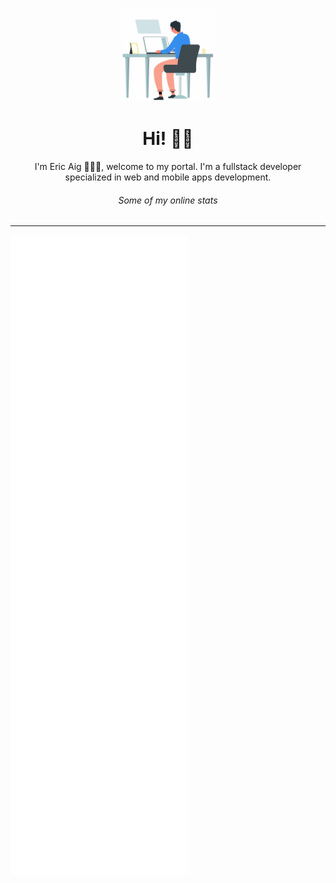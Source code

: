 <p align='center'>
<img height="150" src="https://raw.githubusercontent.com/ericaig/ericaig/master/working.gif"/>
</p>

<h1 align='center'>Hi! 👋🏾</h1>
<p align='center'>I'm Eric Aig 👨🏾‍💻, welcome to my portal. I'm a fullstack developer specialized in web and mobile apps development.</p>

<h6 align='center'>Some of my online stats</h6>
<hr/>

![Metrics](https://raw.githubusercontent.com/ericaig/ericaig/master/github-metrics.svg)